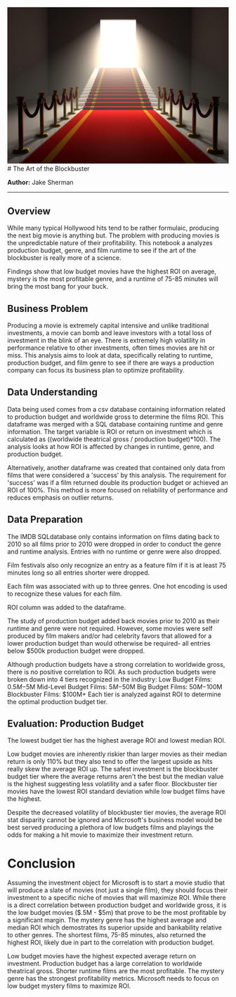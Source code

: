<img src="movieIntro.png">
# The Art of the Blockbuster

**Author:** Jake Sherman
***

## Overview

While many typical Hollywood hits tend to be rather formulaic, producing the next big movie is anything but.  The problem with producing movies is the unpredictable nature of their profitability.  This notebook a analyzes production budget, genre, and film runtime to see if the art of the blockbuster is really more of a science. 

Findings show that low budget movies have the highest ROI on average, mystery is the most profitable genre, and a runtime of 75-85 minutes will bring the most bang for your buck.

## Business Problem

Producing a movie is extremely capital intensive and unlike traditional investments, a movie can bomb and leave investors with a total loss of investment in the blink of an eye.  There is extremely high volatility in performance relative to other investments, often times movies are hit or miss.  This analysis aims to look at data, specifically relating to runtime, production budget, and film genre to see if there are ways a production company can focus its business plan to optimize profitability.

## Data Understanding

Data being used comes from a csv database containing information related to production budget and worldwide gross to determine the films ROI.  This dataframe was merged with a SQL database containing runtime and genre information. The target variable is ROI or return on investment which is calculated as ((worldwide theatrical gross / production budget)*100). The analysis looks at how ROI is affected by changes in runtime, genre, and production budget.

Alternatively, another dataframe was created that contained only data from films that were considered a 'success' by this analysis.  The requirement for 'success' was if a film returned double its production budget or achieved an ROI of 100%.  This method is more focused on reliability of performance and reduces emphasis on outlier returns.

## Data Preparation

The IMDB SQLdatabase only contains information on films dating back to 2010 so all films prior to 2010 were dropped in order to conduct the genre and runtime analysis. Entries with no runtime or genre were also dropped.

Film festivals also only recognize an entry as a feature film if it is at least 75 minutes long so all entries shorter were dropped.

Each film was associated with up to three genres.  One hot encoding is used to recognize these values for each film.

ROI column was added to the dataframe.

The study of production budget added back movies prior to 2010 as their runtime and genre were not required. However, some movies were self produced by film makers and/or had celebrity favors that allowed for a lower production budget than would otherwise be required- all entries below $500k production budget were dropped.

Although production budgets have a strong correlation to worldwide gross, there is no positive correlation to ROI.  As such production budgets were broken down into 4 tiers recognized in the industry:
        Low Budget Films: $0.5M-$5M
        Mid-Level Budget Films: $5M-$50M
        Big Budget Films: $50M-$100M
        Blockbuster Films: $100M+
Each tier is analyzed against ROI to determine the optimal production budget tier.

## Evaluation: Production Budget
The lowest budget tier has the highest average ROI and lowest median ROI.

Low budget movies are inherently riskier than larger movies as their median return is only 110% but they also tend to offer the largest upside as hits really skew the average ROI up.  The safest investment is the blockbuster budget tier where the average returns aren't the best but the median value is the highest suggesting less volatility and a safer floor.  Blockbuster tier movies have the lowest ROI standard deviation while low budget films have the highest.

Despite the decreased volatility of blockbuster tier movies, the average ROI stat disparity cannot be ignored and Microsoft's business model would be best served producing a plethora of low budgets films and playings the odds for making a hit movie to maximize their investment return.

# Conclusion
Assuming the investment object for Microsoft is to start a movie studio that will produce a slate of movies (not just a single film), they should focus their investment to a specific niche of movies that will maximize ROI.  While there is a direct correlation between production budget and worldwide gross, it is the low budget movies ($.5M - $5m) that prove to be the most profitable by a significant margin.  The mystery genre has the highest average  and median ROI which demostrates its superior upside and bankability relative to other genres.  The shortest films, 75-85 minutes, also returned the highest ROI, likely due in part to the correlation with production budget.

Low budget movies have the highest expected average return on investment.
Production budget has a large correlation to worldwide theatrical gross.
Shorter runtime films are the most profitable.
The mystery genre has the strongest profitability metrics.
Microsoft needs to focus on low budget mystery films to maximize ROI.
